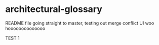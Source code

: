 # architectural-glossary

README file going straight to master, testing out merge conflict UI woo hoooooooooooooo

TEST 1

